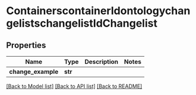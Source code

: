 # ContainerscontainerIdontologychangelistschangelistIdChangelist

## Properties
Name | Type | Description | Notes
------------ | ------------- | ------------- | -------------
**change_example** | **str** |  | 

[[Back to Model list]](../README.md#documentation-for-models) [[Back to API list]](../README.md#documentation-for-api-endpoints) [[Back to README]](../README.md)

